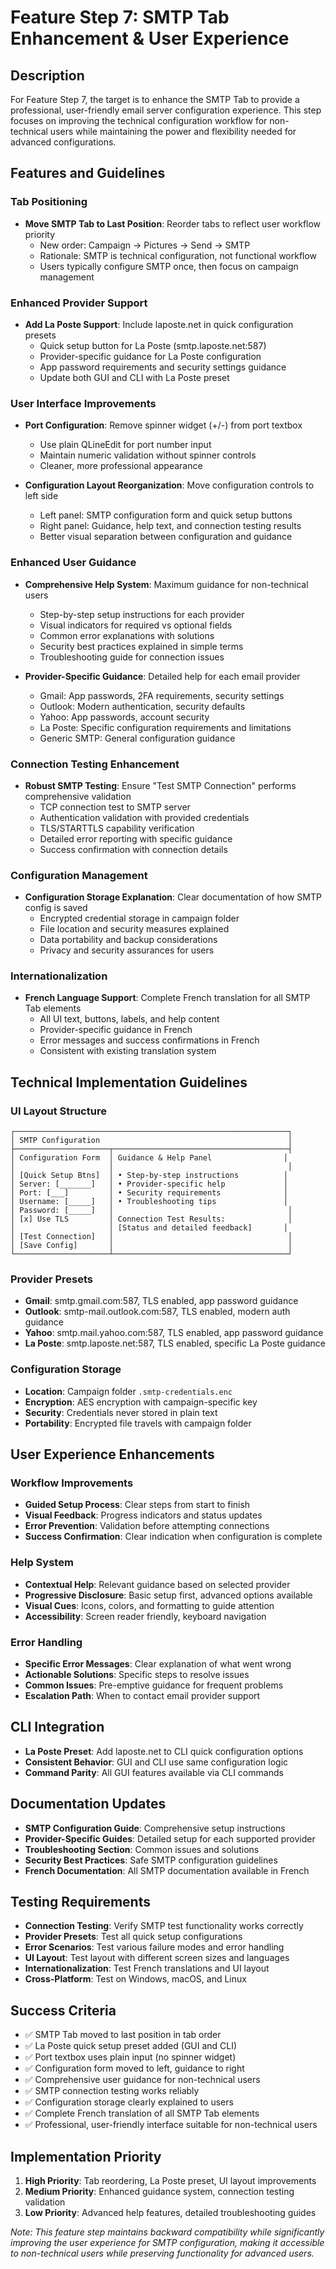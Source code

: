 # Feature Step 7: SMTP Tab Enhancement & User Experience

## Description
For Feature Step 7, the target is to enhance the SMTP Tab to provide a professional, user-friendly email server configuration experience. This step focuses on improving the technical configuration workflow for non-technical users while maintaining the power and flexibility needed for advanced configurations.

## Features and Guidelines

### Tab Positioning
- **Move SMTP Tab to Last Position**: Reorder tabs to reflect user workflow priority
  - New order: Campaign → Pictures → Send → SMTP
  - Rationale: SMTP is technical configuration, not functional workflow
  - Users typically configure SMTP once, then focus on campaign management

### Enhanced Provider Support
- **Add La Poste Support**: Include laposte.net in quick configuration presets
  - Quick setup button for La Poste (smtp.laposte.net:587)
  - Provider-specific guidance for La Poste configuration
  - App password requirements and security settings guidance
  - Update both GUI and CLI with La Poste preset

### User Interface Improvements
- **Port Configuration**: Remove spinner widget (+/-) from port textbox
  - Use plain QLineEdit for port number input
  - Maintain numeric validation without spinner controls
  - Cleaner, more professional appearance

- **Configuration Layout Reorganization**: Move configuration controls to left side
  - Left panel: SMTP configuration form and quick setup buttons
  - Right panel: Guidance, help text, and connection testing results
  - Better visual separation between configuration and guidance

### Enhanced User Guidance
- **Comprehensive Help System**: Maximum guidance for non-technical users
  - Step-by-step setup instructions for each provider
  - Visual indicators for required vs optional fields
  - Common error explanations with solutions
  - Security best practices explained in simple terms
  - Troubleshooting guide for connection issues

- **Provider-Specific Guidance**: Detailed help for each email provider
  - Gmail: App passwords, 2FA requirements, security settings
  - Outlook: Modern authentication, security defaults
  - Yahoo: App passwords, account security
  - La Poste: Specific configuration requirements and limitations
  - Generic SMTP: General configuration guidance

### Connection Testing Enhancement
- **Robust SMTP Testing**: Ensure "Test SMTP Connection" performs comprehensive validation
  - TCP connection test to SMTP server
  - Authentication validation with provided credentials
  - TLS/STARTTLS capability verification
  - Detailed error reporting with specific guidance
  - Success confirmation with connection details

### Configuration Management
- **Configuration Storage Explanation**: Clear documentation of how SMTP config is saved
  - Encrypted credential storage in campaign folder
  - File location and security measures explained
  - Data portability and backup considerations
  - Privacy and security assurances for users

### Internationalization
- **French Language Support**: Complete French translation for all SMTP Tab elements
  - All UI text, buttons, labels, and help content
  - Provider-specific guidance in French
  - Error messages and success confirmations in French
  - Consistent with existing translation system

## Technical Implementation Guidelines

### UI Layout Structure
```
┌─────────────────────────────────────────────────────────────┐
│ SMTP Configuration                                          │
├─────────────────────┬───────────────────────────────────────┤
│ Configuration Form  │ Guidance & Help Panel                │
│                     │                                       │
│ [Quick Setup Btns]  │ • Step-by-step instructions          │
│ Server: [_______]   │ • Provider-specific help             │
│ Port: [___]         │ • Security requirements              │
│ Username: [_____]   │ • Troubleshooting tips               │
│ Password: [_____]   │                                       │
│ [x] Use TLS         │ Connection Test Results:              │
│                     │ [Status and detailed feedback]       │
│ [Test Connection]   │                                       │
│ [Save Config]       │                                       │
└─────────────────────┴───────────────────────────────────────┘
```

### Provider Presets
- **Gmail**: smtp.gmail.com:587, TLS enabled, app password guidance
- **Outlook**: smtp-mail.outlook.com:587, TLS enabled, modern auth guidance  
- **Yahoo**: smtp.mail.yahoo.com:587, TLS enabled, app password guidance
- **La Poste**: smtp.laposte.net:587, TLS enabled, specific La Poste guidance

### Configuration Storage
- **Location**: Campaign folder `.smtp-credentials.enc`
- **Encryption**: AES encryption with campaign-specific key
- **Security**: Credentials never stored in plain text
- **Portability**: Encrypted file travels with campaign folder

## User Experience Enhancements

### Workflow Improvements
- **Guided Setup Process**: Clear steps from start to finish
- **Visual Feedback**: Progress indicators and status updates
- **Error Prevention**: Validation before attempting connections
- **Success Confirmation**: Clear indication when configuration is complete

### Help System
- **Contextual Help**: Relevant guidance based on selected provider
- **Progressive Disclosure**: Basic setup first, advanced options available
- **Visual Cues**: Icons, colors, and formatting to guide attention
- **Accessibility**: Screen reader friendly, keyboard navigation

### Error Handling
- **Specific Error Messages**: Clear explanation of what went wrong
- **Actionable Solutions**: Specific steps to resolve issues
- **Common Issues**: Pre-emptive guidance for frequent problems
- **Escalation Path**: When to contact email provider support

## CLI Integration
- **La Poste Preset**: Add laposte.net to CLI quick configuration options
- **Consistent Behavior**: GUI and CLI use same configuration logic
- **Command Parity**: All GUI features available via CLI commands

## Documentation Updates
- **SMTP Configuration Guide**: Comprehensive setup instructions
- **Provider-Specific Guides**: Detailed setup for each supported provider
- **Troubleshooting Section**: Common issues and solutions
- **Security Best Practices**: Safe SMTP configuration guidelines
- **French Documentation**: All SMTP documentation available in French

## Testing Requirements
- **Connection Testing**: Verify SMTP test functionality works correctly
- **Provider Presets**: Test all quick setup configurations
- **Error Scenarios**: Test various failure modes and error handling
- **UI Layout**: Test layout with different screen sizes and languages
- **Internationalization**: Test French translations and UI layout
- **Cross-Platform**: Test on Windows, macOS, and Linux

## Success Criteria
- ✅ SMTP Tab moved to last position in tab order
- ✅ La Poste quick setup preset added (GUI and CLI)
- ✅ Port textbox uses plain input (no spinner widget)
- ✅ Configuration form moved to left, guidance to right
- ✅ Comprehensive user guidance for non-technical users
- ✅ SMTP connection testing works reliably
- ✅ Configuration storage clearly explained to users
- ✅ Complete French translation of all SMTP Tab elements
- ✅ Professional, user-friendly interface suitable for non-technical users

## Implementation Priority
1. **High Priority**: Tab reordering, La Poste preset, UI layout improvements
2. **Medium Priority**: Enhanced guidance system, connection testing validation
3. **Low Priority**: Advanced help features, detailed troubleshooting guides

*Note: This feature step maintains backward compatibility while significantly improving the user experience for SMTP configuration, making it accessible to non-technical users while preserving functionality for advanced users.*
